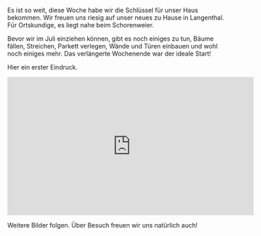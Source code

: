 <!--Haus-->

Es ist so weit, diese Woche habe wir die Schlüssel für unser Haus bekommen. Wir freuen uns riesig auf unser neues zu Hause in Langenthal. Für Ortskundige, es liegt nahe beim Schorenweier.

Bevor wir im Juli einziehen können, gibt es noch einiges zu tun, Bäume fällen, Streichen, Parkett verlegen, Wände und Türen einbauen und wohl noch einiges mehr. Das verlängerte Wochenende war der ideale Start!

Hier ein erster Eindruck.

<iframe width="560" height="315" src="http://www.youtube.com/embed/v2EbBCI0G2s?rel=0" frameborder="0" allowfullscreen></iframe>

Weitere Bilder folgen. Über Besuch freuen wir uns natürlich auch!